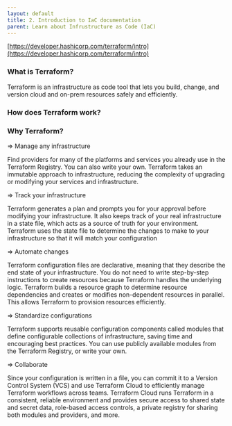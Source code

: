```yaml
---
layout: default
title: 2. Introduction to IaC documentation
parent: Learn about Infrustructure as Code (IaC)
---
```


[https://developer.hashicorp.com/terraform/intro](https://developer.hashicorp.com/terraform/intro)

### What is Terraform?

Terraform is an infrastructure as code tool that lets you build, change, and version cloud and on-prem resources safely and efficiently.

### How does Terraform work?

### Why Terraform?

=> Manage any infrastructure

Find providers for many of the platforms and services you already use in the Terraform Registry. You can also write your own. Terraform takes an immutable approach to infrastructure, reducing the complexity of upgrading or modifying your services and infrastructure.

=> Track your infrastructure

Terraform generates a plan and prompts you for your approval before modifying your infrastructure. It also keeps track of your real infrastructure in a state file, which acts as a source of truth for your environment. Terraform uses the state file to determine the changes to make to your infrastructure so that it will match your configuration

=> Automate changes

Terraform configuration files are declarative, meaning that they describe the end state of your infrastructure. You do not need to write step-by-step instructions to create resources because Terraform handles the underlying logic. Terraform builds a resource graph to determine resource dependencies and creates or modifies non-dependent resources in parallel. This allows Terraform to provision resources efficiently.


=> Standardize configurations

Terraform supports reusable configuration components called modules that define configurable collections of infrastructure, saving time and encouraging best practices. You can use publicly available modules from the Terraform Registry, or write your own.

=> Collaborate

Since your configuration is written in a file, you can commit it to a Version Control System (VCS) and use Terraform Cloud to efficiently manage Terraform workflows across teams. Terraform Cloud runs Terraform in a consistent, reliable environment and provides secure access to shared state and secret data, role-based access controls, a private registry for sharing both modules and providers, and more.

